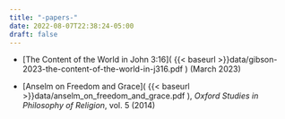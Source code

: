 ```yaml
---
title: "-papers-"
date: 2022-08-07T22:38:24-05:00
draft: false
---
```


- [The Content of the World in John 3:16]( {{< baseurl >}}data/gibson-2023-the-content-of-the-world-in-j316.pdf ) (March 2023)

- [Anselm on Freedom and Grace]( {{< baseurl >}}data/anselm_on_freedom_and_grace.pdf ), _Oxford Studies in Philosophy of Religion_, vol. 5 (2014)

